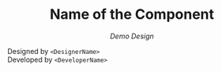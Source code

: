 <!-- DESCRIPTION of the component -->
<div align='center'>
  <h1>Name of the Component</h1>
  <em> Demo Design </em>
</div>

Designed by `<DesignerName>`<br/>
Developed by `<DeveloperName>`

<!-- ScreenShots/More content description goes here ->

